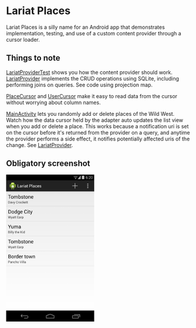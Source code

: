 # Lariat Places

Lariat Places is a silly name for an Android app that demonstrates implementation, testing, and use of a custom content provider through a cursor loader.

## Things to note

[LariatProviderTest](https://github.com/boes-matt/lariat/blob/master/app/src/androidTest/java/LariatProviderTest.java) shows you how the content provider should work.
[LariatProvider](https://github.com/boes-matt/lariat/blob/master/app/src/main/java/boes/lariat/LariatProvider.java) implements the CRUD operations using SQLite, including performing joins on queries.  See code using projection map.

[PlaceCursor](https://github.com/boes-matt/lariat/blob/master/app/src/main/java/boes/lariat/PlaceCursor.java) and [UserCursor](https://github.com/boes-matt/lariat/blob/master/app/src/main/java/boes/lariat/UserCursor.java) make it easy to read data from the cursor without worrying about column names.

[MainActivity](https://github.com/boes-matt/lariat/blob/master/app/src/main/java/boes/lariat/MainActivity.java) lets you randomly add or delete places of the Wild West.
Watch how the data cursor held by the adapter auto updates the list view when you add or delete a place.
This works because a notification uri is set on the cursor before it's returned from the provider on a query, and anytime the provider performs a side effect, it notifies potentially affected uris of the change.  See [LariatProvider](https://github.com/boes-matt/lariat/blob/master/app/src/main/java/boes/lariat/LariatProvider.java).

## Obligatory screenshot

<img src="https://raw.githubusercontent.com/boes-matt/lariat/master/app/screenshots/wildwest.png" height="400" />
